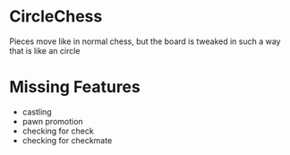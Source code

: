 # CircleChess
Pieces move like in normal chess, but the board is tweaked in such a way that is like an circle

# Missing Features
- castling
- pawn promotion
- checking for check
- checking for checkmate
